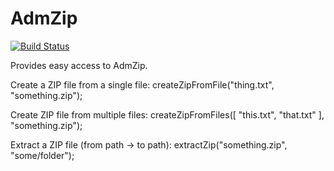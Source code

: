 # AdmZip

[![Build Status](https://travis-ci.org/Didstopia/meteor-admzip.svg)](https://travis-ci.org/Didstopia/meteor-admzip)

Provides easy access to AdmZip.

Create a ZIP file from a single file:
createZipFromFile("thing.txt", "something.zip");

Create ZIP file from multiple files:
createZipFromFiles([ "this.txt", "that.txt" ], "something.zip");

Extract a ZIP file (from path -> to path):
extractZip("something.zip", "some/folder");